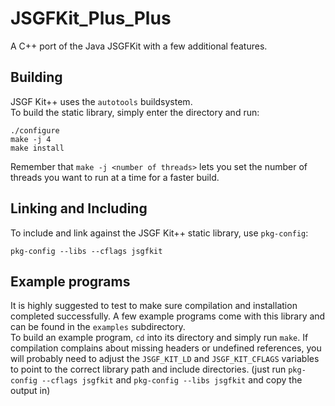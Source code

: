 # JSGFKit_Plus_Plus
A C++ port of the Java JSGFKit with a few additional features.

## Building
JSGF Kit++ uses the `autotools` buildsystem.  
To build the static library, simply enter the directory and run:

    ./configure
    make -j 4
    make install

Remember that `make -j <number of threads>` lets you set the number of threads you want to run at a time for a faster build.

## Linking and Including
To include and link against the JSGF Kit++ static library, use `pkg-config`:

    pkg-config --libs --cflags jsgfkit

## Example programs
It is highly suggested to test to make sure compilation and installation completed successfully. A few example programs come with this library and can be found in the `examples` subdirectory.  
To build an example program, `cd` into its directory and simply run `make`. If compilation complains about missing headers or undefined references, you will probably need to adjust the `JSGF_KIT_LD` and `JSGF_KIT_CFLAGS` variables to point to the correct library path and include directories. (just run `pkg-config --cflags jsgfkit` and `pkg-config --libs jsgfkit` and copy the output in)
